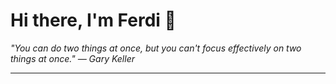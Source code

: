 <h1>Hi there, I'm Ferdi 👋</h1>

<p><em>
  "You can do two things at once, but you can't focus effectively on two things at once." — Gary Keller
</em></p>

---
